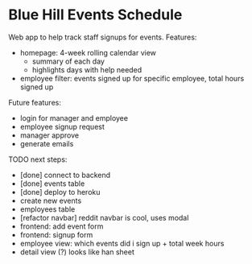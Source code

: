 # Blue Hill Events Schedule

Web app to help track staff signups for events. Features:

  - homepage: 4-week rolling calendar view
    - summary of each day
    - highlights days with help needed
  - employee filter: events signed up for specific employee, total hours signed up

  Future features:
  - login for manager and employee
  - employee signup request
  - manager approve
  - generate emails

  TODO next steps:
  - [done] connect to backend
  - [done] events table
  - [done] deploy to heroku
  - create new events
  - employees table
  - [refactor navbar] reddit navbar is cool, uses modal
  - frontend: add event form
  - frontend: signup form
  - employee view: which events did i sign up + total week hours
  - detail view (?) looks like han sheet
